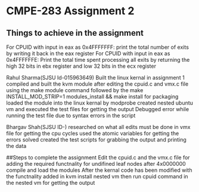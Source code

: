 # CMPE-283 Assignment 2
## Things to achieve in the assignment
  For CPUID with input in eax as 0x4FFFFFFF:
    print the total number of exits by writing it back in the eax register
  For CPUID with input in eax as 0x4FFFFFFE:
    Print the total time spent processing all exits by returning the high 32 bits in ebx register and low 32 bits in the ecx register
    
Rahul Sharma(SJSU Id-015963649)
  Built the linux kernal in assignment 1
  compiled and built the kvm module after editing the cpuid.c and vmx.c file 
    using the make module command followed by the make INSTALL_MOD_STRIP=1 modules_install && make install for packaging
  loaded the module into the linux kernal by modprobe
  created nested ubuntu vm and executed the test files for getting the output
  Debugged error while running the test file due to syntax errors in the script
  
Bhargav Shah(SJSU ID-)
  researched on what all edits must be done in vmx file for getting the cpu cycles
  used the atomic variables for getting the errors solved 
  created the test scripts for grabbing the output and printing the data
  
##Steps to complete the assignment 
  Edit the cpuid.c and the vmx.c file for adding the required functnality for undifined leaf nodes after 4x0000000
  compile and load the modules 
  After the kernal code has been modified with the functnality added in kvm install nested vm
  then run cpuid command in the nested vm for getting the output
  
